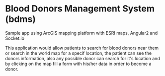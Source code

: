 # Blood Donors Management System (bdms)
Sample app using ArcGIS mapping platform with ESRI maps, Angular2 and Socket.io 

This application would allow patients to search for blood donors near them or search in the world map for a specif location, the patient can see the donors information, also any possible donor can search for it's location and by clicking on the map fill a form with his/her data in order to become a donor.
